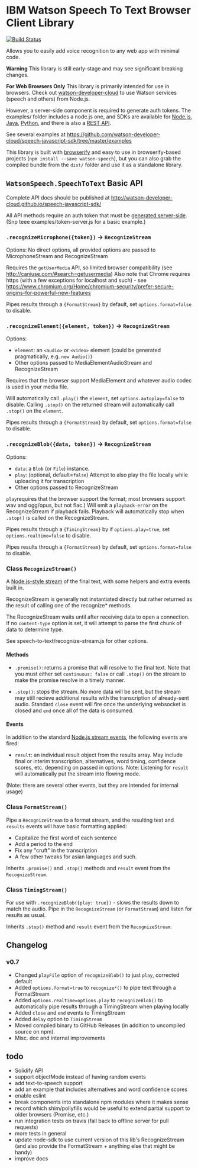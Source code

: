 IBM Watson Speech To Text Browser Client Library
================================================

[![Build Status](https://travis-ci.org/watson-developer-cloud/speech-javascript-sdk.svg?branch=master)](https://travis-ci.org/watson-developer-cloud/speech-javascript-sdk)

Allows you to easily add voice recognition to any web app with minimal code. 

**Warning** This library is still early-stage and may see significant breaking changes.

**For Web Browsers Only** This library is primarily intended for use in browsers. 
Check out [watson-developer-cloud](https://www.npmjs.com/package/watson-developer-cloud) to use Watson services (speech and others) from Node.js.

However, a server-side component is required to generate auth tokens. 
The examples/ folder includes a node.js one, and SDKs are available for [Node.js](https://github.com/watson-developer-cloud/node-sdk#authorization), 
[Java](https://github.com/watson-developer-cloud/java-sdk), 
[Python](https://github.com/watson-developer-cloud/python-sdk/blob/master/examples/authorization_v1.py), 
and there is also a [REST API](http://www.ibm.com/smarterplanet/us/en/ibmwatson/developercloud/doc/getting_started/gs-tokens.shtml).

See several examples at https://github.com/watson-developer-cloud/speech-javascript-sdk/tree/master/examples

This library is built with [browserify](http://browserify.org/) and easy to use in browserify-based projects (`npm install --save watson-speech`), but you can also grab the compiled bundle from the 
`dist/` folder and use it as a standalone library.

## `WatsonSpeech.SpeechToText` Basic API

Complete API docs should be published at http://watson-developer-cloud.github.io/speech-javascript-sdk/

All API methods require an auth token that must be [generated server-side](https://github.com/watson-developer-cloud/node-sdk#authorization). 
(Snp teee examples/token-server.js for a basic example.)


### `.recognizeMicrophone({token})` -> `RecognizeStream`

Options: No direct options, all provided options are passed to MicrophoneStream and RecognizeStream

Requires the `getUserMedia` API, so limited browser compatibility (see http://caniuse.com/#search=getusermedia) 
Also note that Chrome requires https (with a few exceptions for localhost and such) - see https://www.chromium.org/Home/chromium-security/prefer-secure-origins-for-powerful-new-features

Pipes results through a `{FormatStream}` by default, set `options.format=false` to disable.

### `.recognizeElement({element, token})` -> `RecognizeStream`

Options: 
* `element`: an `<audio>` or `<video>` element (could be generated pragmatically, e.g. `new Audio()`)
* Other options passed to MediaElementAudioStream and RecognizeStream

Requires that the browser support MediaElement and whatever audio codec is used in your media file.

Will automatically call `.play()` the `element`, set `options.autoplay=false` to  disable. Calling `.stop()` on the returned stream will automatically call `.stop()` on the `element`.

Pipes results through a `{FormatStream}` by default, set `options.format=false` to disable.

### `.recognizeBlob({data, token})` -> `RecognizeStream`

Options: 
* `data`: a `Blob` (or `File`) instance. 
* `play`: (optional, default=`false`) Attempt to also play the file locally while uploading it for transcription 
* Other options passed to RecognizeStream

`play`requires that the browser support the format; most browsers support wav and ogg/opus, but not flac.) 
Will emit a `playback-error` on the RecognizeStream if playback fails. 
Playback will automatically stop when `.stop()` is called on the RecognizeStream.

Pipes results through a `{TimingStream}` by if `options.play=true`, set `options.realtime=false` to disable.

Pipes results through a `{FormatStream}` by default, set `options.format=false` to disable.

### Class `RecognizeStream()`

A [Node.js-style stream](https://nodejs.org/api/stream.html) of the final text, with some helpers and extra events built in.

RecognizeStream is generally not instantiated directly but rather returned as the result of calling one of the recognize* methods.

The RecognizeStream waits until after receiving data to open a connection. 
If no `content-type` option is set, it will attempt to parse the first chunk of data to determine type.

See speech-to-text/recognize-stream.js for other options.
 
#### Methods

* `.promise()`: returns a promise that will resolve to the final text. 
  Note that you must either set `continuous: false` or call `.stop()` on the stream to make the promise resolve in a timely manner.
  
* `.stop()`: stops the stream. No more data will be sent, but the stream may still recieve additional results with the transcription of already-sent audio.
  Standard `close` event will fire once the underlying websocket is closed and `end` once all of the data is consumed.

#### Events
In addition to the standard [Node.js stream events](https://nodejs.org/api/stream.html), the following events are fired:

* `result`: an individual result object from the results array. 
  May include final or interim transcription, alternatives, word timing, confidence scores, etc. depending on passed in options.
  Note: Listening for `result` will automatically put the stream into flowing mode.

(Note: there are several other events, but they are intended for internal usage)

### Class `FormatStream()`

Pipe a `RecognizeStream` to a format stream, and the resulting text and `results` events will have basic formatting applied:
 *  Capitalize the first word of each sentence
 *  Add a period to the end
 *  Fix any "cruft" in the transcription
 *  A few other tweaks for asian languages and such.

Inherits `.promise()` and `.stop()` methods and `result` event from the `RecognizeStream`.


### Class `TimingStream()`

For use with `.recognizeBlob({play: true})` - slows the results down to match the audio. Pipe in the `RecognizeStream` (or `FormatStream`) and listen for results as usual.

Inherits `.stop()` method and `result` event from the `RecognizeStream`.


## Changelog

### v0.7
* Changed `playFile` option of `recognizeBlob()` to just `play`, corrected default
* Added `options.format=true` to `recognize*()` to pipe text through a FormatStream
* Added `options.realtime=options.play` to `recognizeBlob()` to automatically pipe results through a TimingStream when playing locally
* Added `close` and `end` events to TimingStream
* Added `delay` option to `TimingStream`
* Moved compiled binary to GitHub Releases (in addition to uncompiled source on npm).
* Misc. doc and internal improvements

## todo

* Solidify API
* support objectMode instead of having random events
* add text-to-speech support
* add an example that includes alternatives and word confidence scores
* enable eslint
* break components into standalone npm modules where it makes sense
* record which shim/pollyfills would be useful to extend partial support to older browsers (Promise, etc.)
* run integration tests on travis (fall back to offline server for pull requests)
* more tests in general
* update node-sdk to use current version of this lib's RecognizeStream (and also provide the FormatStream + anything else that might be handy)
* improve docs
